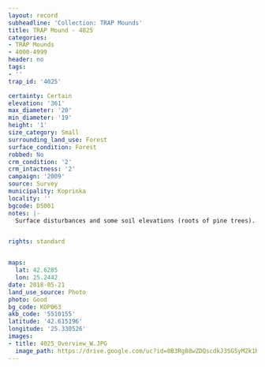 ```yaml
---
layout: record
subheadline: 'Collection: TRAP Mounds'
title: TRAP Mound - 4025
categories:
- TRAP Mounds
- 4000-4999
header: no
tags:
- ''
trap_id: '4025'

certainty: Certain
elevation: '361'
max_diameter: '20'
min_diameter: '19'
height: '1'
size_category: Small
surrounding_land_use: Forest
surface_condition: Forest
robbed: No
crm_condition: '2'
crm_intactness: '2'
campaign: '2009'
source: Survey
municipality: Koprinka
locality: ''
bgcode: DS001
notes: |-
  Surface disturbances and some soil elevations (roots of pine trees).


rights: standard


maps:
  lat: 42.6285
  lon: 25.2442
date: 2018-05-21
land_use_source: Photo
photo: Good
bg_code: КОР063
akb_code: '5510155'
latitude: '42.615196'
longitude: '25.330526'
images:
- title: 4025_Overview_W.JPG
  image_path: https://drive.google.com/uc?id=0B3Rg88wZDQscdkJ3SG5yM2k1R3M
---
```

